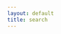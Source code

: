 ```yaml
---
layout: default
title: search
---
```

<div id="results">
  <h1><!-- `key` listing for `value` --></h1>
  
  <ul class="results">
    <!-- results lists -->
  </ul>
</div>